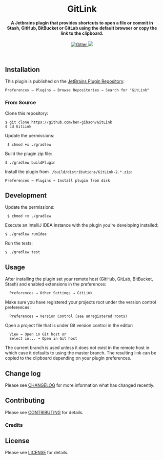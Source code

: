 <h1 align="center">
  GitLink
  <br>
</h1>

<h4 align="center">
    A Jetbrains plugin that provides shortcuts to open a file or commit in Stash, GitHub, BitBucket or GitLab using the default browser or copy the link to the clipboard.
</h4>

<p align="center">
  <a href="https://travis-ci.org/ben-gibson/jetbrains-open-in-git-host">
    <img src="https://travis-ci.org/ben-gibson/jetbrains-open-in-git-host.svg?branch=master"
         alt="Gitter">
  </a>
  <a href="https://gitter.im/jetbrains-open-in-git-host/Lobby?utm_source=badge&utm_medium=badge&utm_campaign=pr-badge&utm_content=badge"><img src="https://badges.gitter.im/jetbrains-open-in-git-host/Lobby.svg"></a>
</p>
<br>

Installation
-------------------------------------------------------------------------------

This plugin is published on the
[JetBrains Plugin Repository](https://plugins.jetbrains.com/plugin/8183):

    Preferences → Plugins → Browse Repositories → Search for "GitLink"

### From Source

Clone this repository:

    $ git clone https://github.com/ben-gibson/GitLink
    $ cd GitLink

Update the permissions:

     $ chmod +x ./gradlew

Build the plugin zip file:

    $ ./gradlew buildPlugin

Install the plugin from `./build/distributions/GitLink-2.*.zip`:

    Preferences → Plugins → Install plugin from disk


Development
-------------------------------------------------------------------------------

Update the permissions:

     $ chmod +x ./gradlew

Execute an IntelliJ IDEA instance with the plugin you're developing installed:

    $ ./gradlew runIdea

Run the tests:

    $ ./gradlew test

Usage
-------------------------------------------------------------------------------

After installing the plugin set your remote host (GitHub, GitLab, BitBucket, Stash) and enabled extensions in the preferences:

      Preferences → Other Settings → GitLink
      
Make sure you have registered your projects root under the version control preferences:

      Preferences → Version Control (see unregistered roots)

Open a project file that is under Git version control in the editor:

      View → Open in Git host or
      Select in... → Open in Git host

The current branch is used unless it does not exist in the remote host in which case it defaults to using the master branch.
The resulting link can be copied to the clipboard depending on your plugin preferences.

Change log
-------------------------------------------------------------------------------

Please see [CHANGELOG](CHANGELOG.md) for more information what has changed recently.

Contributing
-------------------------------------------------------------------------------

Please see [CONTRIBUTING](CONTRIBUTING.md) for details.

### Credits

License
-------------------------------------------------------------------------------

Please see [LICENSE](LICENSE) for details.
